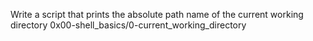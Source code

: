 Write a script that prints the absolute path name of the current working directory 0x00-shell_basics/0-current_working_directory
